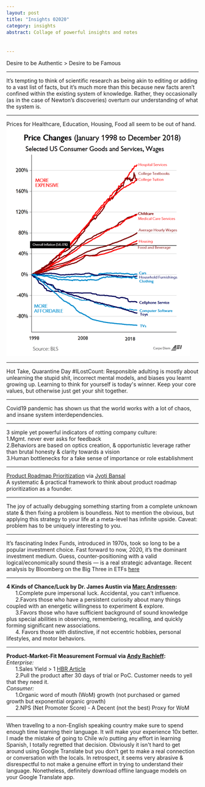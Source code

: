 ```yaml
---
layout: post
title: "Insights 02020" 
category: insights
abstract: Collage of powerful insights and notes


---
```


Desire to be Authentic > Desire to be Famous

---

It’s tempting to think of scientific research as being akin to editing or adding to a vast list of facts, but it’s much more than this because new facts aren’t confined within the existing system of knowledge. Rather, they occasionally (as in the case of Newton’s discoveries) overturn our understanding of what the system is.

---

Prices for Healthcare, Education, Housing, Food all seem to be out of hand.
![](/assets/prices_shift.png)

---

Hot Take, Quarantine Day #ILostCount: Responsible adulting is mostly about unlearning the stupid shit, incorrect mental models, and biases you learnt growing up. Learning to think for yourself is today's winner. Keep your core values, but otherwise just get your shit together.

---

Covid19 pandemic has shown us that the world works with a lot of chaos, and insane system interdependencies. 

---

3 simple yet powerful indicators of rotting company culture:  
1.Mgmt. never ever asks for feedback  
2.Behaviors are based on optics creation, & opportunistic leverage rather than brutal honesty & clarity towards a vision  
3.Human bottlenecks for a fake sense of importance or role establishment  

---

[Product Roadmap Prioritization](https://medium.com/unusual-ventures/jyoti-bansals-secret-to-managing-a-startup-s-product-roadmap-the-four-lists-d904963f4c2) via [Jyoti Bansal](https://twitter.com/jyotibansalsf)  
A systematic & practical framework to think about product roadmap prioritization as a founder.

---

The joy of actually debugging something starting from a complete unknown state & then fixing a problem is boundless. Not to mention the obvious, but applying this strategy to your life at a meta-level has infinite upside. Caveat: problem has to be uniquely interesting to you.

---

It’s fascinating Index Funds, introduced in 1970s, took so long to be a popular investment choice. Fast forward to now, 2020, it’s the dominant investment medium. Guess, counter-positioning with a valid logical/economically sound thesis — is a real strategic advantage. Recent analysis by Bloomberg on the Big Three in ETFs [here](https://www.bloomberg.com/news/features/2020-01-09/the-hidden-dangers-of-the-great-index-fund-takeover)

---

**4 Kinds of Chance/Luck by Dr. James Austin via [Marc Andressen](https://twitter.com/pmarca):**     	
&nbsp;&nbsp;&nbsp;&nbsp;&nbsp;&nbsp;1.Complete pure impersonal luck. Accidental, you can't influence.  
&nbsp;&nbsp;&nbsp;&nbsp;&nbsp;&nbsp;2.Favors those who have a persistent curiosity about many things coupled with an energetic willingness to experiment & explore.  
&nbsp;&nbsp;&nbsp;&nbsp;&nbsp;&nbsp;3.Favors those who have sufficient background of sound knowledge plus special abilities in observing, remembering, recalling, and quickly forming significant new associations.  
&nbsp;&nbsp;&nbsp;&nbsp;&nbsp;&nbsp;4. Favors those with distinctive, if not eccentric hobbies, personal lifestyles, and motor behaviors. 

---

**Product-Market-Fit Measurement Formual via [Andy Rachleff](https://twitter.com/arachleff):**  
*Enterprise:*  
&nbsp;&nbsp;&nbsp;&nbsp;&nbsp;&nbsp;1.Sales Yield > 1 [HBR Article](https://hbr.org/2006/07/the-sales-learning-curve)  
&nbsp;&nbsp;&nbsp;&nbsp;&nbsp;&nbsp;2.Pull the product after 30 days of trial or PoC. Customer needs to yell that they need it.  
*Consumer:*  
&nbsp;&nbsp;&nbsp;&nbsp;&nbsp;&nbsp;1.Organic word of mouth (WoM) growth (not purchased or gamed growth but exponential organic growth)  
&nbsp;&nbsp;&nbsp;&nbsp;&nbsp;&nbsp;2.NPS (Net Promoter Score) - A Decent (not the best) Proxy for WoM  

---

When travellng to a non-English speaking country make sure to spend enough time learning their language. It will make your experience 10x better. I made the mistake of going to Chile w/o putting any effort in learning Spanish, I totally regretted that decision. Obviously it isn't hard to get around using Google Translate but you don't get to make a real connection or conversation with the locals. In retrospect, it seems very abrasive & disrespectful to not make a genuine effort in trying to understand their language. Nonetheless, definitely download offline language models on your Google Translate app.
